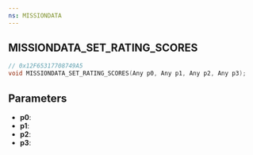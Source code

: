 ```yaml
---
ns: MISSIONDATA
---
```

## MISSIONDATA_SET_RATING_SCORES

```c
// 0x12F65317708749A5
void MISSIONDATA_SET_RATING_SCORES(Any p0, Any p1, Any p2, Any p3);
```

## Parameters
* **p0**:
* **p1**:
* **p2**:
* **p3**:
